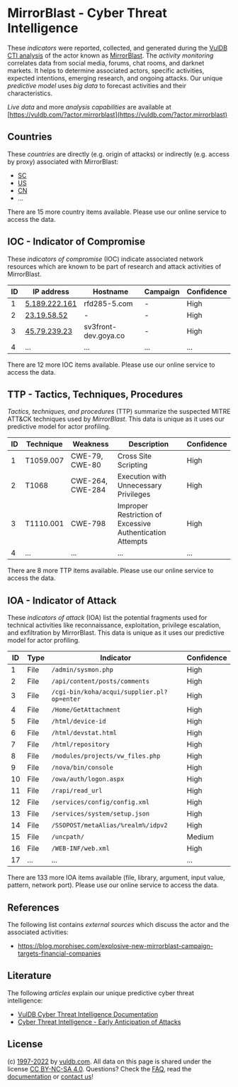 # MirrorBlast - Cyber Threat Intelligence

These _indicators_ were reported, collected, and generated during the [VulDB CTI analysis](https://vuldb.com/?kb.cti) of the actor known as [MirrorBlast](https://vuldb.com/?actor.mirrorblast). The _activity monitoring_ correlates data from social media, forums, chat rooms, and darknet markets. It helps to determine associated actors, specific activities, expected intentions, emerging research, and ongoing attacks. Our unique _predictive model_ uses _big data_ to forecast activities and their characteristics.

_Live data_ and more _analysis capabilities_ are available at [https://vuldb.com/?actor.mirrorblast](https://vuldb.com/?actor.mirrorblast)

## Countries

These _countries_ are directly (e.g. origin of attacks) or indirectly (e.g. access by proxy) associated with MirrorBlast:

* [SC](https://vuldb.com/?country.sc)
* [US](https://vuldb.com/?country.us)
* [CN](https://vuldb.com/?country.cn)
* ...

There are 15 more country items available. Please use our online service to access the data.

## IOC - Indicator of Compromise

These _indicators of compromise_ (IOC) indicate associated network resources which are known to be part of research and attack activities of MirrorBlast.

ID | IP address | Hostname | Campaign | Confidence
-- | ---------- | -------- | -------- | ----------
1 | [5.189.222.161](https://vuldb.com/?ip.5.189.222.161) | rfd285-5.com | - | High
2 | [23.19.58.52](https://vuldb.com/?ip.23.19.58.52) | - | - | High
3 | [45.79.239.23](https://vuldb.com/?ip.45.79.239.23) | sv3front-dev.goya.co | - | High
4 | ... | ... | ... | ...

There are 12 more IOC items available. Please use our online service to access the data.

## TTP - Tactics, Techniques, Procedures

_Tactics, techniques, and procedures_ (TTP) summarize the suspected MITRE ATT&CK techniques used by _MirrorBlast_. This data is unique as it uses our predictive model for actor profiling.

ID | Technique | Weakness | Description | Confidence
-- | --------- | -------- | ----------- | ----------
1 | T1059.007 | CWE-79, CWE-80 | Cross Site Scripting | High
2 | T1068 | CWE-264, CWE-284 | Execution with Unnecessary Privileges | High
3 | T1110.001 | CWE-798 | Improper Restriction of Excessive Authentication Attempts | High
4 | ... | ... | ... | ...

There are 8 more TTP items available. Please use our online service to access the data.

## IOA - Indicator of Attack

These _indicators of attack_ (IOA) list the potential fragments used for technical activities like reconnaissance, exploitation, privilege escalation, and exfiltration by MirrorBlast. This data is unique as it uses our predictive model for actor profiling.

ID | Type | Indicator | Confidence
-- | ---- | --------- | ----------
1 | File | `/admin/sysmon.php` | High
2 | File | `/api/content/posts/comments` | High
3 | File | `/cgi-bin/koha/acqui/supplier.pl?op=enter` | High
4 | File | `/Home/GetAttachment` | High
5 | File | `/html/device-id` | High
6 | File | `/html/devstat.html` | High
7 | File | `/html/repository` | High
8 | File | `/modules/projects/vw_files.php` | High
9 | File | `/nova/bin/console` | High
10 | File | `/owa/auth/logon.aspx` | High
11 | File | `/rapi/read_url` | High
12 | File | `/services/config/config.xml` | High
13 | File | `/services/system/setup.json` | High
14 | File | `/SSOPOST/metaAlias/%realm%/idpv2` | High
15 | File | `/uncpath/` | Medium
16 | File | `/WEB-INF/web.xml` | High
17 | ... | ... | ...

There are 133 more IOA items available (file, library, argument, input value, pattern, network port). Please use our online service to access the data.

## References

The following list contains _external sources_ which discuss the actor and the associated activities:

* https://blog.morphisec.com/explosive-new-mirrorblast-campaign-targets-financial-companies

## Literature

The following _articles_ explain our unique predictive cyber threat intelligence:

* [VulDB Cyber Threat Intelligence Documentation](https://vuldb.com/?kb.cti)
* [Cyber Threat Intelligence - Early Anticipation of Attacks](https://www.scip.ch/en/?labs.20201022)

## License

(c) [1997-2022](https://vuldb.com/?kb.changelog) by [vuldb.com](https://vuldb.com/?kb.about). All data on this page is shared under the license [CC BY-NC-SA 4.0](https://creativecommons.org/licenses/by-nc-sa/4.0/). Questions? Check the [FAQ](https://vuldb.com/?kb.faq), read the [documentation](https://vuldb.com/?kb) or [contact us](https://vuldb.com/?contact)!
